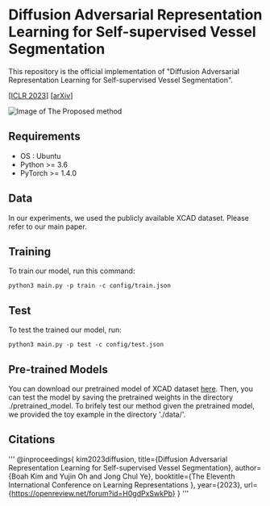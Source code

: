 # Diffusion Adversarial Representation Learning for Self-supervised Vessel Segmentation

This repository is the official implementation of "Diffusion Adversarial Representation Learning for Self-supervised Vessel Segmentation".

[[ICLR 2023](https://openreview.net/forum?id=H0gdPxSwkPb)]
[[arXiv](https://arxiv.org/abs/2209.14566)]

![Image of The Proposed method](figs/method.png)

## Requirements
  * OS : Ubuntu
  * Python >= 3.6
  * PyTorch >= 1.4.0

## Data
In our experiments, we used the publicly available XCAD dataset. Please refer to our main paper.

## Training

To train our model, run this command:

```train
python3 main.py -p train -c config/train.json
```

## Test

To test the trained our model, run:

```eval
python3 main.py -p test -c config/test.json
```

## Pre-trained Models

You can download our pretrained model of XCAD dataset [here](https://drive.google.com/file/d/1Kuh-YEhRaR4LEsltnXflnJgxSoTx06j5/view?usp=sharing).
Then, you can test the model by saving the pretrained weights in the directory ./pretrained_model.
To brifely test our method given the pretrained model, we provided the toy example in the directory './data/'.

## Citations

'''
@inproceedings{
kim2023diffusion,
title={Diffusion Adversarial Representation Learning for Self-supervised Vessel Segmentation},
author={Boah Kim and Yujin Oh and Jong Chul Ye},
booktitle={The Eleventh International Conference on Learning Representations },
year={2023},
url={https://openreview.net/forum?id=H0gdPxSwkPb}
}
'''
